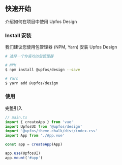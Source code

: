 ## 快速开始
介绍如何在项目中使用 Upfos Design

### Install 安装
我们建议您使用包管理器 (NPM, Yarn) 安装 Upfos Design

```bash
# 选择一个你喜欢的包管理器

# NPM
$ npm install @upfos/design --save

# Yarn
$ yarn add @upfos/design

```

### 使用
完整引入

```typescript
// main.ts
import { createApp } from 'vue'
import UpfosUI from '@upfos/design'
import '@upfos/theme-chalk/dist/index.css'
import App from './App.vue'

const app = createApp(App)

app.use(UpfosUI)
app.mount('#app')
```
